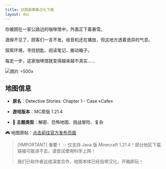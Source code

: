 ```yaml
---
title: 侦探故事集汉化下载
layout: doc
---
```


你被困在一家公路边的咖啡馆中，外面正下着暴雪。

酒保不见了，顾客们一言不发。收音机还在播放，但这地方透着诡异的气息。

探索环境，寻找钥匙、阅读笔记、搬动箱子。

每走一步，这家咖啡馆就变得越来越不真实……

![图片 =500x](/imgs/maps/detective-stories.webp)

## 地图信息

- **原名**：Detective Stories: Chapter 1 - Case «Cafe»
- **游戏版本**：MC原版 1.21.4

- 🧠 **主题类型**：解密、恐怖地图、挑战冒险、复杂

🎮 地图原帖：[点击前往官方发布页面](https://www.planetminecraft.com/project/detective-stories-chapter-1-case-cafe/)

> [!IMPORTANT] 重要！
> 💥 仅支持 Java 版 Minecraft 1.21.4！部分地区下载链接可能进不去，请尝试使用科学上网！
>
> 我们已和作者达成深度合作，地图本体已经自带汉化，开箱即玩！

<DownloadLinks :methods="[
  { id: 'mediafire', text: '下载地图', icon: '/imgs/svg/mediafire.svg', link: 'https://www.mediafire.com/file/gvlmv0ynnvcafqt/Detective_Stories_1.0.1_2.zip' },
  { id: 'planetminecraft', text: '地图原帖', icon: '/imgs/svg/planetminecraft.svg', link: 'https://www.planetminecraft.com/project/detective-stories-chapter-1-case-cafe/' }
]" />

<DocSupport />
